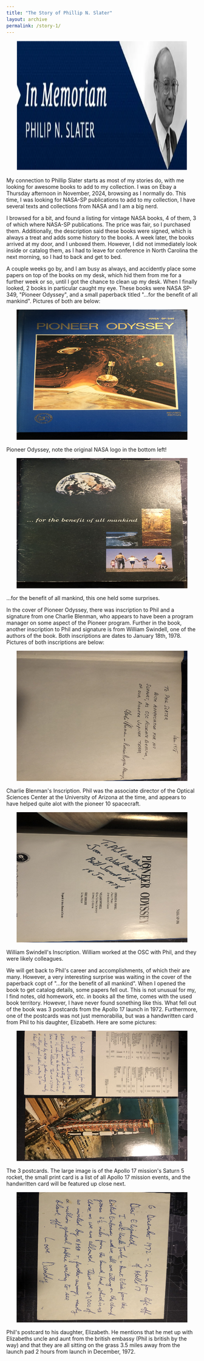 ```yaml
---
title: "The Story of Phillip N. Slater"
layout: archive
permalink: /story-1/
---
```

<p align="center">
    <img width="450" height="342" src='/images/Phil_Slater.PNG'>
</p>
My connection to Phillip Slater starts as most of my stories do, with me looking for awesome books to add to my collection. I was on Ebay a Thursday afternoon in November, 2024, browsing as I normally do. This time, I was looking for NASA-SP publications to add to my collection, I have several texts and collections from NASA and I am a big nerd.

I browsed for a bit, and found a listing for vintage NASA books, 4 of them, 3 of which where NASA-SP publications. The price was fair, so I purchased them. Additionally, the description said these books were signed, which is always a treat and adds some history to the books. A week later, the books arrived at my door, and I unboxed them. However, I did not immediately look inside or catalog them, as I had to leave for conference in North Carolina the next morning, so I had to back and get to bed.

A couple weeks go by, and I am busy as always, and accidently place some papers on top of the books on my desk, which hid them from me for a further week or so, until I got the chance to clean up my desk. When I finally looked, 2 books in particular caught my eye. These books were NASA SP-349, "Pioneer Odyssey", and a small paperback titled "...for the benefit of all mankind". Pictures of both are below:
<p align="center">
    <img width="450" height="342" src='/images/Pioneer_Odyssey.jpg'>
</p>
Pioneer Odyssey, note the original NASA logo in the bottom left!

<p align="center">
    <img width="450" height="342" src='/images/ftboam.jpg'>
</p>
...for the benefit of all mankind, this one held some surprises.

In the cover of Pioneer Odyssey, there was inscription to Phil and a signature from one Charlie Blenman, who appears to have been a program manager on some aspect of the Pioneer program. Further in the book, another inscription to Phil and signature is from William Swindell, one of the authors of the book. Both inscriptions are dates to January 18th, 1978. Pictures of both inscriptions are below:
<p align="center">
    <img width="450" height="342" src='/images/1st_inscript.jpg'>
</p>
Charlie Blenman's Inscription. Phil was the associate director of the Optical Sciences Center at the University of Arizona at the time, and appears to have helped quite alot with the pioneer 10 spacecraft.

<p align="center">
    <img width="450" height="342" src='/images/2nd_inscript.jpg'>
</p>
William Swindell's Inscription. William worked at the OSC with Phil, and they were likely colleagues.

We will get back to Phil's career and accomplishments, of which their are many. However, a very interesting surprise was waiting in the cover of the paperback copt of "...for the benefit of all mankind". When I opened the book to get catalog details, some papers fell out. This is not unusual for my, I find notes, old homework, etc. in books all the time, comes with the used book territory. However, I have never found sonething like this. What fell out of the book was 3 postcards from the Apollo 17 launch in 1972. Furthermore, one of the postcards was not just memorabilia, but was a handwritten card from Phil to his daughter, Elizabeth. Here are some pictures:
<p align="center">
    <img width="450" height="342" src='/images/treasure.jpg'>
</p>
The 3 postcards. The large image is of the Apollo 17 mission's Saturn 5 rocket, the small print card is a list of all Apollo 17 mission events, and the handwritten card will be featured up close next.

<p align="center">
    <img width="450" height="342" src='/images/letter.jpg'>
</p>
Phil's postcard to his daughter, Elizabeth. He mentions that he met up with Elizabeths uncle and aunt from the british embassy (Phil is british by the way) and that they are all sitting on the grass 3.5 miles away from the launch pad 2 hours from launch in December, 1972.

